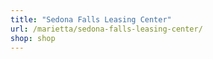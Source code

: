 ```yaml
---
title: "Sedona Falls Leasing Center"
url: /marietta/sedona-falls-leasing-center/
shop: shop
---
```

